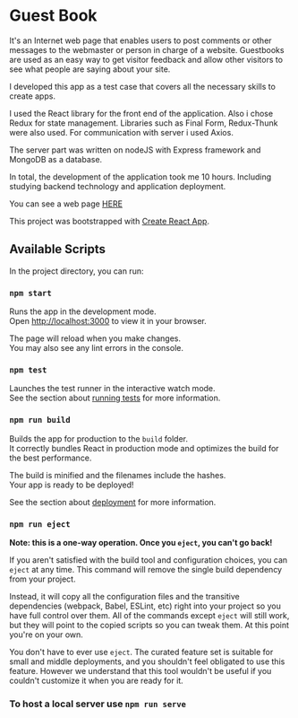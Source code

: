 # Guest Book

It's an Internet web page that enables users to post comments or other messages to the webmaster or person in charge of a website. Guestbooks are used as an easy way to get visitor feedback and allow other visitors to see what people are saying about your site.

I developed this app as a test case that covers all the necessary skills to create apps.

I used the React library for the front end of the application. Also i chose Redux for state management. Libraries such as Final Form, Redux-Thunk were also used. For communication with server i used Axios.

The server part was written on nodeJS with Express framework and MongoDB as a database.

In total, the development of the application took me 10 hours. Including studying backend technology and application deployment.

You can see a web page <a href="https://nester44.github.io/guest-book/">HERE </a>

This project was bootstrapped with [Create React App](https://github.com/facebook/create-react-app).

## Available Scripts

In the project directory, you can run:

### `npm start`

Runs the app in the development mode.\
Open [http://localhost:3000](http://localhost:3000) to view it in your browser.

The page will reload when you make changes.\
You may also see any lint errors in the console.

### `npm test`

Launches the test runner in the interactive watch mode.\
See the section about [running tests](https://facebook.github.io/create-react-app/docs/running-tests) for more information.

### `npm run build`

Builds the app for production to the `build` folder.\
It correctly bundles React in production mode and optimizes the build for the best performance.

The build is minified and the filenames include the hashes.\
Your app is ready to be deployed!

See the section about [deployment](https://facebook.github.io/create-react-app/docs/deployment) for more information.

### `npm run eject`

**Note: this is a one-way operation. Once you `eject`, you can't go back!**

If you aren't satisfied with the build tool and configuration choices, you can `eject` at any time. This command will remove the single build dependency from your project.

Instead, it will copy all the configuration files and the transitive dependencies (webpack, Babel, ESLint, etc) right into your project so you have full control over them. All of the commands except `eject` will still work, but they will point to the copied scripts so you can tweak them. At this point you're on your own.

You don't have to ever use `eject`. The curated feature set is suitable for small and middle deployments, and you shouldn't feel obligated to use this feature. However we understand that this tool wouldn't be useful if you couldn't customize it when you are ready for it.

### To host a local server use `npm run serve`
